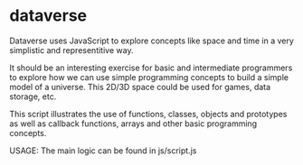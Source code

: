 # dataverse

<p>Dataverse uses JavaScript to explore concepts like space and time in a very simplistic and representitive way.</p>

It should be an interesting exercise for basic and intermediate programmers to explore how we can use simple programming concepts to build a simple model of a universe. This 2D/3D space could be used for games, data storage, etc.

<p>This script illustrates the use of functions, classes, objects and prototypes as well as callback functions, arrays and other basic programming concepts.</p>

<p>USAGE: The main logic can be found in js/script.js</p>


